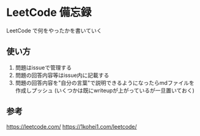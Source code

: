 LeetCode 備忘録
===

LeetCode で何をやったかを書いていく

## 使い方
1. 問題はissueで管理する
2. 問題の回答内容等はissue内に記載する
3. 問題の回答内容を"自分の言葉"で説明できるようになったらmdファイルを作成しプッシュ
(いくつかは既にwriteupが上がっているが一旦置いておく)

## 参考
https://leetcode.com/
https://1kohei1.com/leetcode/